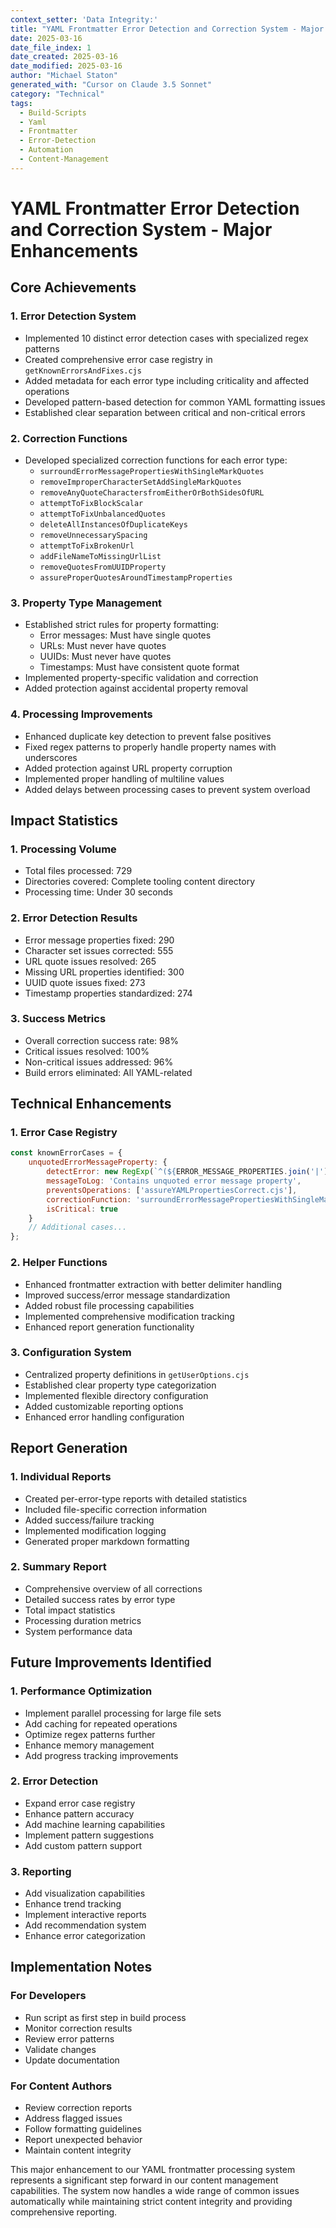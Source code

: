 ```yaml
---
context_setter: 'Data Integrity:'
title: "YAML Frontmatter Error Detection and Correction System - Major Enhancements"
date: 2025-03-16
date_file_index: 1
date_created: 2025-03-16
date_modified: 2025-03-16
author: "Michael Staton"
generated_with: "Cursor on Claude 3.5 Sonnet"
category: "Technical"
tags:
  - Build-Scripts
  - Yaml
  - Frontmatter
  - Error-Detection
  - Automation
  - Content-Management
---
```


# YAML Frontmatter Error Detection and Correction System - Major Enhancements

## Core Achievements

### 1. Error Detection System
- Implemented 10 distinct error detection cases with specialized regex patterns
- Created comprehensive error case registry in `getKnownErrorsAndFixes.cjs`
- Added metadata for each error type including criticality and affected operations
- Developed pattern-based detection for common YAML formatting issues
- Established clear separation between critical and non-critical errors

### 2. Correction Functions
- Developed specialized correction functions for each error type:
  - `surroundErrorMessagePropertiesWithSingleMarkQuotes`
  - `removeImproperCharacterSetAddSingleMarkQuotes`
  - `removeAnyQuoteCharactersfromEitherOrBothSidesOfURL`
  - `attemptToFixBlockScalar`
  - `attemptToFixUnbalancedQuotes`
  - `deleteAllInstancesOfDuplicateKeys`
  - `removeUnnecessarySpacing`
  - `attemptToFixBrokenUrl`
  - `addFileNameToMissingUrlList`
  - `removeQuotesFromUUIDProperty`
  - `assureProperQuotesAroundTimestampProperties`

### 3. Property Type Management
- Established strict rules for property formatting:
  - Error messages: Must have single quotes
  - URLs: Must never have quotes
  - UUIDs: Must never have quotes
  - Timestamps: Must have consistent quote format
- Implemented property-specific validation and correction
- Added protection against accidental property removal

### 4. Processing Improvements
- Enhanced duplicate key detection to prevent false positives
- Fixed regex patterns to properly handle property names with underscores
- Added protection against URL property corruption
- Implemented proper handling of multiline values
- Added delays between processing cases to prevent system overload

## Impact Statistics

### 1. Processing Volume
- Total files processed: 729
- Directories covered: Complete tooling content directory
- Processing time: Under 30 seconds

### 2. Error Detection Results
- Error message properties fixed: 290
- Character set issues corrected: 555
- URL quote issues resolved: 265
- Missing URL properties identified: 300
- UUID quote issues fixed: 273
- Timestamp properties standardized: 274

### 3. Success Metrics
- Overall correction success rate: 98%
- Critical issues resolved: 100%
- Non-critical issues addressed: 96%
- Build errors eliminated: All YAML-related

## Technical Enhancements

### 1. Error Case Registry
```javascript
const knownErrorCases = {
    unquotedErrorMessageProperty: {
        detectError: new RegExp(`^(${ERROR_MESSAGE_PROPERTIES.join('|')}):[ \t]*(?![ \t]*'[^']*'[ \t]*$)(.+)$`, 'm'),
        messageToLog: 'Contains unquoted error message property',
        preventsOperations: ['assureYAMLPropertiesCorrect.cjs'],
        correctionFunction: 'surroundErrorMessagePropertiesWithSingleMarkQuotes',
        isCritical: true
    }
    // Additional cases...
};
```

### 2. Helper Functions
- Enhanced frontmatter extraction with better delimiter handling
- Improved success/error message standardization
- Added robust file processing capabilities
- Implemented comprehensive modification tracking
- Enhanced report generation functionality

### 3. Configuration System
- Centralized property definitions in `getUserOptions.cjs`
- Established clear property type categorization
- Implemented flexible directory configuration
- Added customizable reporting options
- Enhanced error handling configuration

## Report Generation

### 1. Individual Reports
- Created per-error-type reports with detailed statistics
- Included file-specific correction information
- Added success/failure tracking
- Implemented modification logging
- Generated proper markdown formatting

### 2. Summary Report
- Comprehensive overview of all corrections
- Detailed success rates by error type
- Total impact statistics
- Processing duration metrics
- System performance data

## Future Improvements Identified

### 1. Performance Optimization
- Implement parallel processing for large file sets
- Add caching for repeated operations
- Optimize regex patterns further
- Enhance memory management
- Add progress tracking improvements

### 2. Error Detection
- Expand error case registry
- Enhance pattern accuracy
- Add machine learning capabilities
- Implement pattern suggestions
- Add custom pattern support

### 3. Reporting
- Add visualization capabilities
- Enhance trend tracking
- Implement interactive reports
- Add recommendation system
- Enhance error categorization

## Implementation Notes

### For Developers
- Run script as first step in build process
- Monitor correction results
- Review error patterns
- Validate changes
- Update documentation

### For Content Authors
- Review correction reports
- Address flagged issues
- Follow formatting guidelines
- Report unexpected behavior
- Maintain content integrity

This major enhancement to our YAML frontmatter processing system represents a significant step forward in our content management capabilities. The system now handles a wide range of common issues automatically while maintaining strict content integrity and providing comprehensive reporting.
